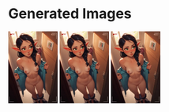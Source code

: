 # Generated Images



<img src="2025_10_11_01_thumb.webp" width="100"/> <img src="2025_10_11_02_thumb.webp" width="100"/> <img src="2025_10_11_03_thumb.webp" width="100"/>